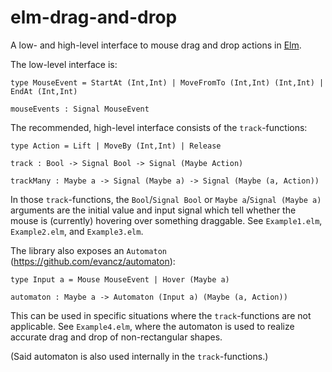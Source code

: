 elm-drag-and-drop
=================

A low- and high-level interface to mouse drag and drop actions in [Elm](http://elm-lang.org/).

The low-level interface is:

```
type MouseEvent = StartAt (Int,Int) | MoveFromTo (Int,Int) (Int,Int) | EndAt (Int,Int)

mouseEvents : Signal MouseEvent
```

The recommended, high-level interface consists of the `track`-functions:

```
type Action = Lift | MoveBy (Int,Int) | Release

track : Bool -> Signal Bool -> Signal (Maybe Action)

trackMany : Maybe a -> Signal (Maybe a) -> Signal (Maybe (a, Action))
```

In those `track`-functions, the `Bool`/`Signal Bool` or `Maybe a`/`Signal (Maybe a)` arguments are the initial value and input signal which tell whether the mouse is (currently) hovering over something draggable. See `Example1.elm`, `Example2.elm`, and `Example3.elm`.

The library also exposes an `Automaton` (https://github.com/evancz/automaton):

```
type Input a = Mouse MouseEvent | Hover (Maybe a)

automaton : Maybe a -> Automaton (Input a) (Maybe (a, Action))
```

This can be used in specific situations where the `track`-functions are not applicable. See `Example4.elm`, where the automaton is used to realize accurate drag and drop of non-rectangular shapes.

(Said automaton is also used internally in the `track`-functions.)
